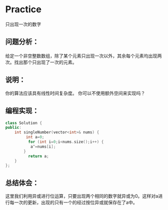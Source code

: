 # Practice
只出现一次的数字
## 问题分析：
#### 
给定一个非空整数数组，除了某个元素只出现一次以外，其余每个元素均出现两次。找出那个只出现了一次的元素。
## 说明：
你的算法应该具有线性时间复杂度。 你可以不使用额外空间来实现吗？
## 编程实现：
```C++
class Solution {
public:
    int singleNumber(vector<int>& nums) {
         int a=0;
          for (int i=0;i<nums.size();i++) {
           a^=nums[i];
        }
          return a;
    }
};
```
## 总结体会：
这里我们利用异或进行位运算，只要出现两个相同的数字就异或为0。这样对a进行每一次的更新，出现的只有一个的经过按位异或就保存在了a中。